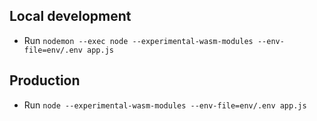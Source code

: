 ## Local development

- Run `nodemon --exec node --experimental-wasm-modules --env-file=env/.env app.js`

## Production

- Run `node --experimental-wasm-modules --env-file=env/.env app.js`
